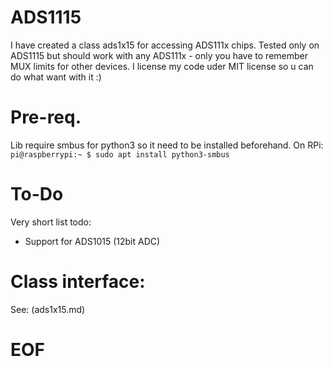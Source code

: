 # ADS1115
I have created a class ads1x15 for accessing ADS111x chips.
Tested only on ADS1115 but should work with any ADS111x - only you have to remember MUX limits for other devices.
I license my code uder MIT license so u can do what want with it :)

# Pre-req.
Lib require smbus for python3 so it need to be installed beforehand.
On RPi:
```pi@raspberrypi:~ $ sudo apt install python3-smbus```

# To-Do
Very short list todo:
* Support for ADS1015 (12bit ADC)

# Class interface:
See: (ads1x15.md)

# EOF